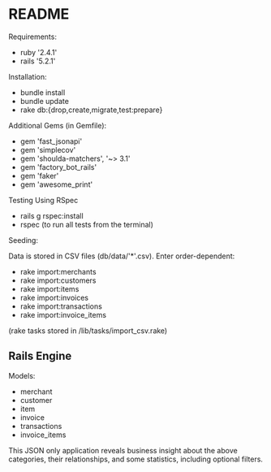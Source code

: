 # README

Requirements:
* ruby '2.4.1'
* rails '5.2.1'

Installation: 
* bundle install
* bundle update
* rake db:{drop,create,migrate,test:prepare}

Additional Gems (in Gemfile):
* gem 'fast_jsonapi'
* gem 'simplecov'
* gem 'shoulda-matchers', '~> 3.1'
* gem 'factory_bot_rails'
* gem 'faker'
* gem 'awesome_print'

Testing
Using RSpec
* rails g rspec:install
* rspec (to run all tests from the terminal)

Seeding:


Data is stored in CSV files (db/data/'*'.csv). Enter order-dependent:
* rake import:merchants
* rake import:customers
* rake import:items
* rake import:invoices
* rake import:transactions
* rake import:invoice_items


(rake tasks stored in /lib/tasks/import_csv.rake)


Rails Engine
-
Models:
* merchant
* customer
* item
* invoice
* transactions
* invoice_items

This JSON only application reveals business insight about the above categories, their relationships, and some statistics, including optional filters.
